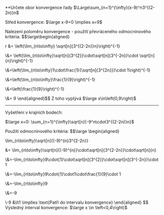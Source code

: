 **Určete obor konvergence řady $\Large\sum_{n=1}^{\infty}(x-9)^n3^{(2-2n)}n$

Střed konvergence: $\large x-9=0 \implies x=9$

Nalezení poloměru konvergence - použití převráceného odmocninového kritéria:
$$\large\begin{aligned}

r &= \left(\lim_{n\to\infty} \sqrt[n]{3^{(2-2n)}n}\right)^{-1} 

\\&= \left(\lim_{n\to\infty}\sqrt[n]{3^{2}}\cdot\sqrt[n]{3^{-2n}}\cdot \sqrt[n]{n}\right)^{-1}

\\&=\left(\lim_{n\to\infty}1\cdot\frac{1}{\sqrt[n]{3^{2n}}}\cdot 1\right)^{-1}

\\&=\left(\lim_{n\to\infty}\frac{1}{9}\right)^{-1}

\\&=\left(\frac{1}{9}\right)^{-1}

\\&= 9
\end{aligned}$$
Z toho vyplývá $\large x\in\left(0,9\right)$

---
Vyšetření v krajních bodech:

$\large x=0: \sum_{n=1}^{\infty}\sqrt[n]{-9^n\cdot3^{(2-2n)}n}$


Použití odmocninového kritéria:
$$\large \begin{aligned}

\lim_{n\to\infty}\sqrt[n]{(-9)^{n}3^{2-2n}} 

&= \lim_{n\to\infty}\sqrt[n]{(-9)^{n}}\cdot\sqrt[n]{3^{2-2n}}\cdot\sqrt[n]{n} 

\\&=-\lim_{n\to\infty}9\cdot{1}\cdot\sqrt[n]{3^{2}}\cdot\sqrt[n]{3^{-2n}}\cdot 1 

\\&=-\lim_{n\to\infty}9\cdot{1}\cdot1\cdot\frac{1}{9}\cdot 1 

\\&=-\lim_{n\to\infty}9

\\&=-9

\\-9 &\lt1 \implies \text{Patří do intervalu konvergence}
\end{aligned}
$$
Výsledný interval konvergence: $\large x \in \left<0,4\right)$